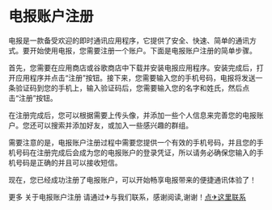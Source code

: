 # 电报账户注册

电报是一款备受欢迎的即时通讯应用程序，它提供了安全、快速、简单的通讯方式。要开始使用电报，您需要注册一个账户。下面是电报账户注册的简单步骤。

首先，您需要在应用商店或谷歌商店中下载并安装电报应用程序。安装完成后，打开应用程序并点击“注册”按钮。接下来，您需要输入您的手机号码，电报将发送一条验证码到您的手机上，输入验证码后，您需要输入您的名字和姓氏，然后点击“注册”按钮。

在注册完成后，您可以根据需要上传头像，并添加一些个人信息来完善您的电报账户。您还可以搜索并添加好友，或加入一些感兴趣的群组。

需要注意的是，电报账户注册过程中需要您提供一个有效的手机号码，并且您的手机号码在注册完成后会成为您的电报账户的登录凭证，所以请务必确保您输入的手机号码是正确的并且可以接收短信。

现在，您已经成功注册了电报账户，可以开始畅享电报带来的便捷通讯体验了！

更多 关于电报账户注册 请通过✈与我们联系，感谢阅读,谢谢！[点✈这里联系](https://d.k02.cc)